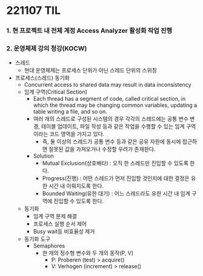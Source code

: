 # 221107 TIL
### 1. 현 프로젝트 내 전체 계정 Access Analyzer 활성화 작업 진행
### 2. 운영체제 강의 청강(KOCW)
* 스레드
    * 현대 운영체제는 프로세스 단위가 아닌 스레드 단위의 스위칭
* 프로세스(스레드) 동기화
    * Concurrent access to shared data may result in data inconsistency
    * 임계 구역(Critical Section)
        * Each thread has a segment of code, called critical section, in which the thread may be changing common variables, updating a table writing a file, and so on.
        * 여러 개의 스레드로 구성된 시스템의 경우 각각의 스레드에는 공통 변수 변경, 테이블 업데이트, 파일 작성 등과 같은 작업을 수행할 수 있는 임계 구역이라는 코드 영역을 가지고 있다.
            * 즉, 둘 이상의 스레드가 공통 변수 등과 같은 공유 자원에 동시에 접근하면 잘못된 값을 가져오거나 수정할 우려가 존재한다.
        * Solution
            * Mutual Exclusion(상호배타) : 오직 한 스레드만 진입할 수 있도록 한다.
            * Progress(진행) : 어떤 스레드가 먼저 진입할 것인지에 대한 결정은 유한 시간 내 이뤄지도록 한다.
            * Bounded Waiting(유한 대기) : 어느 스레드라도 유한 시간 내 임계 구역에 진입할 수 있도록 한다.
    * 동기화
        * 임계 구역 문제 해결
        * 프로세스 실행 순서 제어
        * Busy wait등 비효율성 제거
    * 동기화 도구
        * Semaphores
            * 한 개의 정수형 변수와 두 개의 동작(P, V)
                * P: Proberen (test) > acquire() 
                * V: Verhogen (increment) > release()